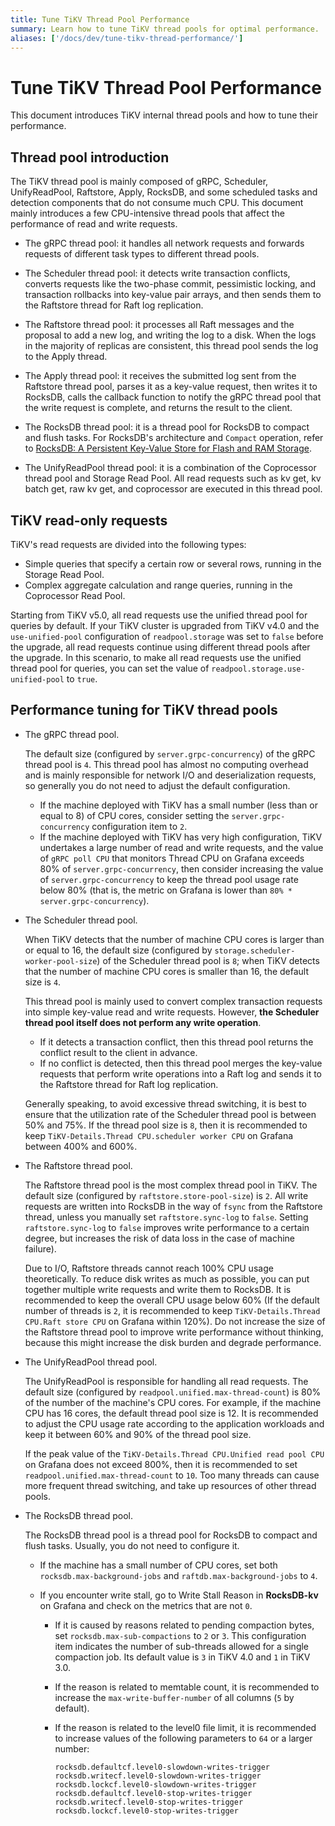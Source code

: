 ```yaml
---
title: Tune TiKV Thread Pool Performance
summary: Learn how to tune TiKV thread pools for optimal performance.
aliases: ['/docs/dev/tune-tikv-thread-performance/']
---
```


# Tune TiKV Thread Pool Performance

This document introduces TiKV internal thread pools and how to tune their performance.

## Thread pool introduction

The TiKV thread pool is mainly composed of gRPC, Scheduler, UnifyReadPool, Raftstore, Apply, RocksDB, and some scheduled tasks and detection components that do not consume much CPU. This document mainly introduces a few CPU-intensive thread pools that affect the performance of read and write requests.

* The gRPC thread pool: it handles all network requests and forwards requests of different task types to different thread pools.

* The Scheduler thread pool: it detects write transaction conflicts, converts requests like the two-phase commit, pessimistic locking, and transaction rollbacks into key-value pair arrays, and then sends them to the Raftstore thread for Raft log replication.

* The Raftstore thread pool: it processes all Raft messages and the proposal to add a new log, and writing the log to a disk. When the logs in the majority of replicas are consistent, this thread pool sends the log to the Apply thread.

* The Apply thread pool: it receives the submitted log sent from the Raftstore thread pool, parses it as a key-value request, then writes it to RocksDB, calls the callback function to notify the gRPC thread pool that the write request is complete, and returns the result to the client.

* The RocksDB thread pool: it is a thread pool for RocksDB to compact and flush tasks. For RocksDB's architecture and `Compact` operation, refer to [RocksDB: A Persistent Key-Value Store for Flash and RAM Storage](https://github.com/facebook/rocksdb).

* The UnifyReadPool thread pool: it is a combination of the Coprocessor thread pool and Storage Read Pool. All read requests such as kv get, kv batch get, raw kv get, and coprocessor are executed in this thread pool.

## TiKV read-only requests

TiKV's read requests are divided into the following types:

- Simple queries that specify a certain row or several rows, running in the Storage Read Pool.
- Complex aggregate calculation and range queries, running in the Coprocessor Read Pool.

Starting from TiKV v5.0, all read requests use the unified thread pool for queries by default. If your TiKV cluster is upgraded from TiKV v4.0 and the `use-unified-pool` configuration of `readpool.storage` was set to `false` before the upgrade, all read requests continue using different thread pools after the upgrade. In this scenario, to make all read requests use the unified thread pool for queries, you can set the value of `readpool.storage.use-unified-pool` to `true`.

## Performance tuning for TiKV thread pools

* The gRPC thread pool.

    The default size (configured by `server.grpc-concurrency`) of the gRPC thread pool is `4`. This thread pool has almost no computing overhead and is mainly responsible for network I/O and deserialization requests, so generally you do not need to adjust the default configuration.

    - If the machine deployed with TiKV has a small number (less than or equal to 8) of CPU cores, consider setting the `server.grpc-concurrency` configuration item to `2`.
    - If the machine deployed with TiKV has very high configuration, TiKV undertakes a large number of read and write requests, and the value of `gRPC poll CPU` that monitors Thread CPU on Grafana exceeds 80% of `server.grpc-concurrency`, then consider increasing the value of `server.grpc-concurrency` to keep the thread pool usage rate below 80% (that is, the metric on Grafana is lower than `80% * server.grpc-concurrency`).

* The Scheduler thread pool.

    When TiKV detects that the number of machine CPU cores is larger than or equal to 16, the default size (configured by `storage.scheduler-worker-pool-size`) of the Scheduler thread pool is `8`; when TiKV detects that the number of machine CPU cores is smaller than 16, the default size is `4`.

    This thread pool is mainly used to convert complex transaction requests into simple key-value read and write requests. However, **the Scheduler thread pool itself does not perform any write operation**.

    - If it detects a transaction conflict, then this thread pool returns the conflict result to the client in advance.
    - If no conflict is detected, then this thread pool merges the key-value requests that perform write operations into a Raft log and sends it to the Raftstore thread for Raft log replication.

    Generally speaking, to avoid excessive thread switching, it is best to ensure that the utilization rate of the Scheduler thread pool is between 50% and 75%. If the thread pool size is `8`, then it is recommended to keep `TiKV-Details.Thread CPU.scheduler worker CPU` on Grafana between 400% and 600%.

* The Raftstore thread pool.

    The Raftstore thread pool is the most complex thread pool in TiKV. The default size (configured by `raftstore.store-pool-size`) is `2`. All write requests are written into RocksDB in the way of `fsync` from the Raftstore thread, unless you manually set `raftstore.sync-log` to `false`. Setting `raftstore.sync-log` to `false` improves write performance to a certain degree, but increases the risk of data loss in the case of machine failure).

    Due to I/O, Raftstore threads cannot reach 100% CPU usage theoretically. To reduce disk writes as much as possible, you can put together multiple write requests and write them to RocksDB. It is recommended to keep the overall CPU usage below 60% (If the default number of threads is `2`, it is recommended to keep `TiKV-Details.Thread CPU.Raft store CPU` on Grafana within 120%). Do not increase the size of the Raftstore thread pool to improve write performance without thinking, because this might increase the disk burden and degrade performance.

* The UnifyReadPool thread pool.

    The UnifyReadPool is responsible for handling all read requests. The default size (configured by `readpool.unified.max-thread-count`) is 80% of the number of the machine's CPU cores. For example, if the machine CPU has 16 cores, the default thread pool size is 12. It is recommended to adjust the CPU usage rate according to the application workloads and keep it between 60% and 90% of the thread pool size.

    If the peak value of the `TiKV-Details.Thread CPU.Unified read pool CPU` on Grafana does not exceed 800%, then it is recommended to set `readpool.unified.max-thread-count` to `10`. Too many threads can cause more frequent thread switching, and take up resources of other thread pools.

* The RocksDB thread pool.

    The RocksDB thread pool is a thread pool for RocksDB to compact and flush tasks. Usually, you do not need to configure it.

    * If the machine has a small number of CPU cores, set both `rocksdb.max-background-jobs` and `raftdb.max-background-jobs` to `4`.
    * If you encounter write stall, go to Write Stall Reason in **RocksDB-kv** on Grafana and check on the metrics that are not `0`.

        * If it is caused by reasons related to pending compaction bytes, set `rocksdb.max-sub-compactions` to `2` or `3`. This configuration item indicates the number of sub-threads allowed for a single compaction job. Its default value is `3` in TiKV 4.0 and `1` in TiKV 3.0.
        * If the reason is related to memtable count, it is recommended to increase the `max-write-buffer-number` of all columns (`5` by default).
        * If the reason is related to the level0 file limit, it is recommended to increase values of the following parameters to `64` or a larger number:

            ```
            rocksdb.defaultcf.level0-slowdown-writes-trigger
            rocksdb.writecf.level0-slowdown-writes-trigger
            rocksdb.lockcf.level0-slowdown-writes-trigger
            rocksdb.defaultcf.level0-stop-writes-trigger
            rocksdb.writecf.level0-stop-writes-trigger
            rocksdb.lockcf.level0-stop-writes-trigger
            ```
